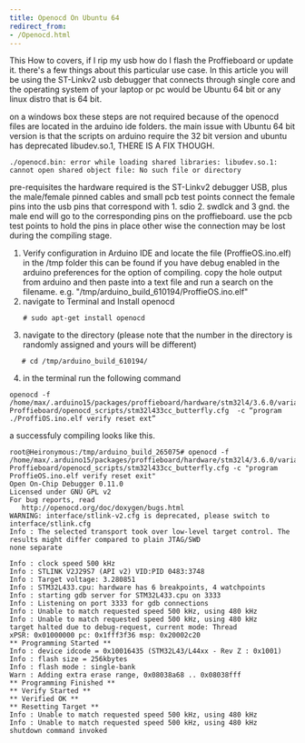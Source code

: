 ```yaml
---
title: Openocd On Ubuntu 64
redirect_from:   
- /Openocd.html
---
```

 This How to covers, if I rip my usb how do I flash the Proffieboard or update it. there's a few things about this particular use case. In this article you will be using the ST-Linkv2 usb debugger that connects through single core and the operating system of your laptop or pc would be Ubuntu 64 bit or any linux distro that is 64 bit. 
 
 on a windows box these steps are not required because of the openocd files are located in the arduino ide folders. the main issue with Ubuntu 64 bit version is that the scripts on arduino require the 32 bit version and ubuntu has deprecated libudev.so.1, THERE IS A FIX THOUGH.
 
 ```
 ./openocd.bin: error while loading shared libraries: libudev.so.1: cannot open shared object file: No such file or directory
 ```
 
 pre-requisites
 the hardware required is the ST-Linkv2 debugger USB, plus the male/female pinned cables and small pcb test points connect the female pins into the usb pins that correspond with 1. sdio 2. swdlck and 3 gnd. the male end will go to the corresponding pins on the proffieboard. use the pcb test points to hold the pins in place other wise the connection may be lost during the compiling stage. 
 
 1. Verify configuration in Arduino IDE and locate the file (ProffieOS.ino.elf) in the /tmp folder this can be found if you have debug enabled in the arduino preferences for the option of compiling. copy the hole output from arduino and then paste into a text file and run a search on the filename. e.g.  "/tmp/arduino_build_610194/ProffieOS.ino.elf"
 2. navigate to Terminal and Install openocd 
    ```
    # sudo apt-get install openocd
    ```
 3. navigate to the  directory (please note that the number in the directory is randomly assigned and yours will be different)
 ```
    # cd /tmp/arduino_build_610194/ 
 ```
 4. in the terminal run the following command
 
 ```
 openocd -f /home/max/.arduino15/packages/proffieboard/hardware/stm32l4/3.6.0/variants/STM32L433CC-Proffieboard/openocd_scripts/stm32l433cc_butterfly.cfg  -c “program ./ProffiOS.ino.elf verify reset ext”
 ```
 
 a successfuly compiling looks like this.
 
 
 ```
 root@Heironymous:/tmp/arduino_build_265075# openocd -f /home/max/.arduino15/packages/proffieboard/hardware/stm32l4/3.6.0/variants/STM32L433CC-Proffieboard/openocd_scripts/stm32l433cc_butterfly.cfg -c "program ProffieOS.ino.elf verify reset exit"
 Open On-Chip Debugger 0.11.0
 Licensed under GNU GPL v2
 For bug reports, read
 	http://openocd.org/doc/doxygen/bugs.html
 WARNING: interface/stlink-v2.cfg is deprecated, please switch to interface/stlink.cfg
 Info : The selected transport took over low-level target control. The results might differ compared to plain JTAG/SWD
 none separate
 
 Info : clock speed 500 kHz
 Info : STLINK V2J29S7 (API v2) VID:PID 0483:3748
 Info : Target voltage: 3.280851
 Info : STM32L433.cpu: hardware has 6 breakpoints, 4 watchpoints
 Info : starting gdb server for STM32L433.cpu on 3333
 Info : Listening on port 3333 for gdb connections
 Info : Unable to match requested speed 500 kHz, using 480 kHz
 Info : Unable to match requested speed 500 kHz, using 480 kHz
 target halted due to debug-request, current mode: Thread 
 xPSR: 0x01000000 pc: 0x1fff3f36 msp: 0x20002c20
 ** Programming Started **
 Info : device idcode = 0x10016435 (STM32L43/L44xx - Rev Z : 0x1001)
 Info : flash size = 256kbytes
 Info : flash mode : single-bank
 Warn : Adding extra erase range, 0x08038a68 .. 0x08038fff
 ** Programming Finished **
 ** Verify Started **
 ** Verified OK **
 ** Resetting Target **
 Info : Unable to match requested speed 500 kHz, using 480 kHz
 Info : Unable to match requested speed 500 kHz, using 480 kHz
 shutdown command invoked
 ```
